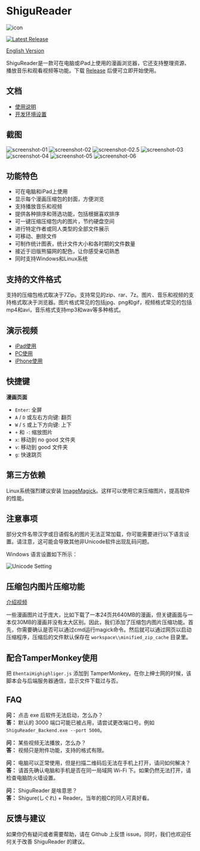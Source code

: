 # ShiguReader

![icon](screenshot/favicon-96x96.png)

[![Latest Release](https://img.shields.io/github/v/release/hjyssg/ShiguReader?label=latest%20release)](https://github.com/hjyssg/ShiguReader/releases)

[English Version](README_English.md)

ShiguReader是一款可在电脑或iPad上使用的漫画浏览器，它还支持整理资源、播放音乐和观看视频等功能。下载 [Release](https://github.com/hjyssg/ShiguReader/releases) 后便可立即开始使用。

## 文档

- [使用说明](Readme_Usage.md)
- [开发环境设置](Readme_Dev_Setup.md)

## 截图

![screenshot-01](screenshot/01.png)
![screenshot-02](screenshot/02.png)
![screenshot-02.5](screenshot/02.5.png)
![screenshot-03](screenshot/03.png)
![screenshot-04](screenshot/04.png)
![screenshot-05](screenshot/05.png)
![screenshot-06](screenshot/06.png)

## 功能特色

- 可在电脑和iPad上使用
- 显示每个漫画压缩包的封面，方便浏览
- 支持播放音乐和视频
- 提供各种排序和筛选功能，包括根据喜欢排序
- 可一键压缩压缩包内的图片，节约硬盘空间
- 进行特定作者或同人类型的全部文件展示
- 可移动、删除文件
- 可制作统计图表，统计文件大小和各时期的文件数量
- 接近于旧版熊猫网的配色，让你感受亲切熟悉
- 同时支持Windows和Linux系统

## 支持的文件格式

支持的压缩包格式取决于7Zip。支持常见的zip、rar、7z。图片、音乐和视频的支持格式取决于浏览器。图片格式常见的包括jpg、png和gif，视频格式常见的包括mp4和avi，音乐格式支持mp3和wav等多种格式。

## 演示视频

- [iPad使用](https://www.bilibili.com/video/BV1Mt4y1m7qU)
- [PC使用](https://www.bilibili.com/video/BV1t64y1u729/)
- [iPhone使用](https://www.bilibili.com/video/BV1xt4y1U73L/)

## 快捷键

**漫画页面**

- `Enter`: 全屏
- `A` / `D` 或左右方向键: 翻页
- `W` / `S` 或上下方向键: 上下
- `+` 和 `-`: 缩放图片
- `x`: 移动到 no good 文件夹
- `v`: 移动到 good 文件夹
- `g`: 快速跳页

## 第三方依赖

Linux系统强烈建议安装 [ImageMagick](https://imagemagick.org)。这样可以使用它来压缩图片，提高软件的性能。

## 注意事项

部分文件名带汉字或日语假名的图片无法正常加载，你可能需要进行以下语言设置。请注意，这可能会导致其他非Unicode软件出现乱码问题。

Windows 语言设置如下所示：

![Unicode Setting](screenshot/unicode-setting.png)

## 压缩包内图片压缩功能

[介绍视频](https://www.bilibili.com/video/BV1pi4y147Gu?from=search&seid=13429520178852889848/)

一些漫画图片过于庞大，比如下载了一本24页共640MB的漫画，但关键画面与一本仅30MB的漫画并没有太大区别。因此，我们添加了压缩包内图片压缩功能。首先，你需要确认是否可以通过cmd运行magick命令。然后就可以通过网页以启动压缩程序，压缩后的文件默认保存在 `workspace\\minified_zip_cache` 目录里。

## 配合TamperMonkey使用

把 `EhentaiHighighliger.js` 添加到 TamperMonkey。在你上绅士网的时候，该脚本会与后端服务器通信，显示文件下载过与否。

## FAQ

**问：** 点击 exe 后软件无法启动，怎么办？  
**答：** 默认的 3000 端口可能已被占用，请尝试更改端口号。例如 `ShiguReader_Backend.exe --port 5000`。

**问：** 某些视频无法播放，怎么办？  
**答：** 视频只是附件功能，支持的格式有限。

**问：** 电脑可以正常使用，但是扫描二维码后无法在手机上打开，请问如何解决？  
**答：** 请首先确认电脑和手机是否在同一局域网 Wi-Fi 下。如果仍然无法打开，请检查电脑防火墙设置。

**问：** ShiguReader 是啥意思？  
**答：** Shigure(しぐれ) + Reader。当年的舰C的同人可真好看。

## 反馈与建议

如果你仍有疑问或者需要帮助，请在 Github 上反馈 issue。同时，我们也欢迎任何关于改善 ShiguReader 的建议。

